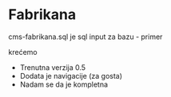 # Fabrikana

cms-fabrikana.sql je sql input za bazu - primer

krećemo

- Trenutna verzija 0.5
- Dodata je navigacije (za gosta)
- Nadam se da je kompletna

